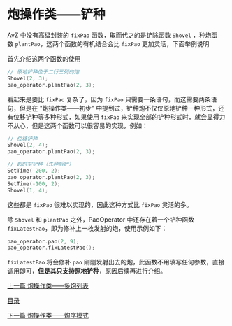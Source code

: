 <!--
 * @Coding: utf-8
 * @Author: vector-wlc
 * @Date: 2021-09-25 18:34:08
 * @Description: 
-->

# 炮操作类——铲种

AvZ 中没有高级封装的 `fixPao` 函数，取而代之的是铲除函数 `Shovel` ，种炮函数 `plantPao`，这两个函数的有机结合会比 `fixPao` 更加灵活，下面举例说明

首先介绍这两个函数的使用

```C++
// 原地铲种位于二行三列的炮
Shovel(2, 3);
pao_operator.plantPao(2, 3);
```

看起来是要比 `fixPao` 复杂了，因为 `fixPao` 只需要一条语句，而这需要两条语句，但是在 "炮操作类——初步" 中提到过，铲种炮不仅仅原地铲种一种形式，还有位移铲种等多种形式，如果使用 `fixPao` 来实现全部的铲种形式时，就会显得力不从心，但是这两个函数可以很容易的实现，例如：


```C++
// 位移铲种
Shovel(2, 4);
pao_operator.plantPao(2, 3);

// 超时空铲种（先种后铲）
SetTime(-200, 2);
pao_operator.plantPao(2, 3);
SetTime(-100, 2);
Shovel(1, 4);
```

这些都是 `fixPao` 很难以实现的，因此这种方式比 `fixPao` 灵活的多。

除 `Shovel` 和 `plantPao` 之外，PaoOperator 中还存在着一个铲种函数 `fixLatestPao`，即为修补上一枚发射的炮，使用示例如下：
```C++
pao_operator.pao(2, 9);
pao_operator.fixLatestPao();
```

`fixLatestPao` 将会修补 `pao` 刚刚发射出去的炮，此函数不用填写任何参数，直接调用即可，**但是其只支持原地铲种**，原因后续再进行介绍。

[上一篇 炮操作类——多炮列表](./pao_operator_2.md)

[目录](../catalogue.md)

[下一篇 炮操作类——炮序模式](./pao_operator_4.md)